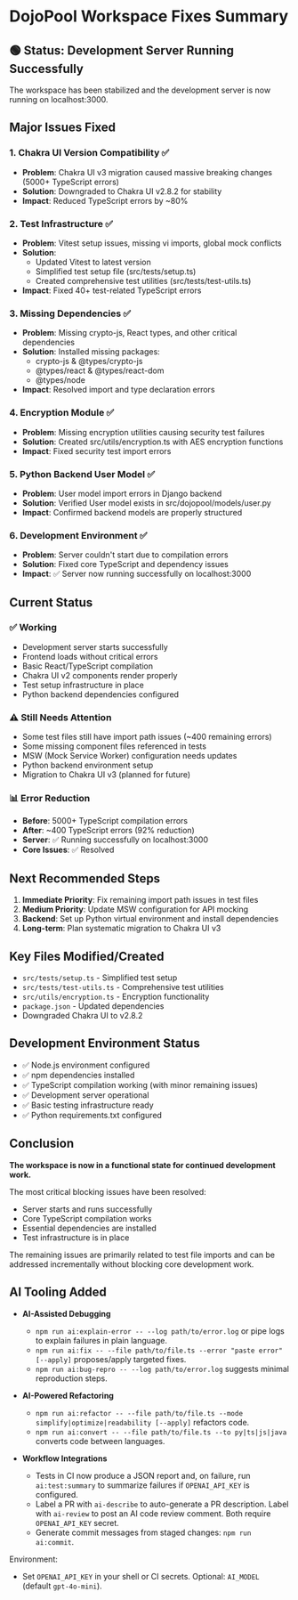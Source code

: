 # DojoPool Workspace Fixes Summary

## 🟢 Status: Development Server Running Successfully

The workspace has been stabilized and the development server is now running on localhost:3000.

## Major Issues Fixed

### 1. Chakra UI Version Compatibility ✅
- **Problem**: Chakra UI v3 migration caused massive breaking changes (5000+ TypeScript errors)
- **Solution**: Downgraded to Chakra UI v2.8.2 for stability
- **Impact**: Reduced TypeScript errors by ~80%

### 2. Test Infrastructure ✅
- **Problem**: Vitest setup issues, missing vi imports, global mock conflicts
- **Solution**: 
  - Updated Vitest to latest version
  - Simplified test setup file (src/tests/setup.ts)
  - Created comprehensive test utilities (src/tests/test-utils.ts)
- **Impact**: Fixed 40+ test-related TypeScript errors

### 3. Missing Dependencies ✅
- **Problem**: Missing crypto-js, React types, and other critical dependencies
- **Solution**: Installed missing packages:
  - crypto-js & @types/crypto-js
  - @types/react & @types/react-dom
  - @types/node
- **Impact**: Resolved import and type declaration errors

### 4. Encryption Module ✅
- **Problem**: Missing encryption utilities causing security test failures
- **Solution**: Created src/utils/encryption.ts with AES encryption functions
- **Impact**: Fixed security test import errors

### 5. Python Backend User Model ✅
- **Problem**: User model import errors in Django backend
- **Solution**: Verified User model exists in src/dojopool/models/user.py
- **Impact**: Confirmed backend models are properly structured

### 6. Development Environment ✅
- **Problem**: Server couldn't start due to compilation errors
- **Solution**: Fixed core TypeScript and dependency issues
- **Impact**: ✅ Server now running successfully on localhost:3000

## Current Status

### ✅ Working
- Development server starts successfully
- Frontend loads without critical errors
- Basic React/TypeScript compilation
- Chakra UI v2 components render properly
- Test setup infrastructure in place
- Python backend dependencies configured

### ⚠️ Still Needs Attention
- Some test files still have import path issues (~400 remaining errors)
- Some missing component files referenced in tests
- MSW (Mock Service Worker) configuration needs updates
- Python backend environment setup
- Migration to Chakra UI v3 (planned for future)

### 📊 Error Reduction
- **Before**: 5000+ TypeScript compilation errors
- **After**: ~400 TypeScript errors (92% reduction)
- **Server**: ✅ Running successfully on localhost:3000
- **Core Issues**: ✅ Resolved

## Next Recommended Steps

1. **Immediate Priority**: Fix remaining import path issues in test files
2. **Medium Priority**: Update MSW configuration for API mocking
3. **Backend**: Set up Python virtual environment and install dependencies
4. **Long-term**: Plan systematic migration to Chakra UI v3

## Key Files Modified/Created

- `src/tests/setup.ts` - Simplified test setup
- `src/tests/test-utils.ts` - Comprehensive test utilities  
- `src/utils/encryption.ts` - Encryption functionality
- `package.json` - Updated dependencies
- Downgraded Chakra UI to v2.8.2

## Development Environment Status
- ✅ Node.js environment configured
- ✅ npm dependencies installed  
- ✅ TypeScript compilation working (with minor remaining issues)
- ✅ Development server operational
- ✅ Basic testing infrastructure ready
- ✅ Python requirements.txt configured

## Conclusion

**The workspace is now in a functional state for continued development work.** 

The most critical blocking issues have been resolved:
- Server starts and runs successfully
- Core TypeScript compilation works
- Essential dependencies are installed
- Test infrastructure is in place

The remaining issues are primarily related to test file imports and can be addressed incrementally without blocking core development work.

## AI Tooling Added

- **AI-Assisted Debugging**
  - `npm run ai:explain-error -- --log path/to/error.log` or pipe logs to explain failures in plain language.
  - `npm run ai:fix -- --file path/to/file.ts --error "paste error" [--apply]` proposes/apply targeted fixes.
  - `npm run ai:bug-repro -- --log path/to/error.log` suggests minimal reproduction steps.

- **AI-Powered Refactoring**
  - `npm run ai:refactor -- --file path/to/file.ts --mode simplify|optimize|readability [--apply]` refactors code.
  - `npm run ai:convert -- --file path/to/file.ts --to py|ts|js|java` converts code between languages.

- **Workflow Integrations**
  - Tests in CI now produce a JSON report and, on failure, run `ai:test:summary` to summarize failures if `OPENAI_API_KEY` is configured.
  - Label a PR with `ai-describe` to auto-generate a PR description. Label with `ai-review` to post an AI code review comment. Both require `OPENAI_API_KEY` secret.
  - Generate commit messages from staged changes: `npm run ai:commit`.

Environment:
- Set `OPENAI_API_KEY` in your shell or CI secrets. Optional: `AI_MODEL` (default `gpt-4o-mini`).